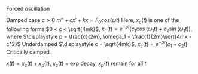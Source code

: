 Forced oscillation 

Damped case $c > 0$
	$m\prime\prime + cx\prime + kx = F_0cos(\omega t)$
	Here, $x_c(t)$ is one of the following forms
		$0 < c < \sqrt{4mk}$, $\displaystyle x_c(t) = e^{-pt}\left(c_1\cos(\omega_1t)+c_2\sin(\omega_1t)\right)$, where $\displaystyle p = \frac{c}{2m}, \omega_1 = \frac{1}{2m}\sqrt{4mk - c^2}$
			Underdamped
		$\displaystyle c = \sqrt{4mk}$, $x_c(t) = e^{-pt}(c_1+c_2t)$
			Critically damped
			
$x(t) = x_c(t) + x_p(t)$, $x_c(t$) = exp decay, $x_p(t)$ remain for all $t$

